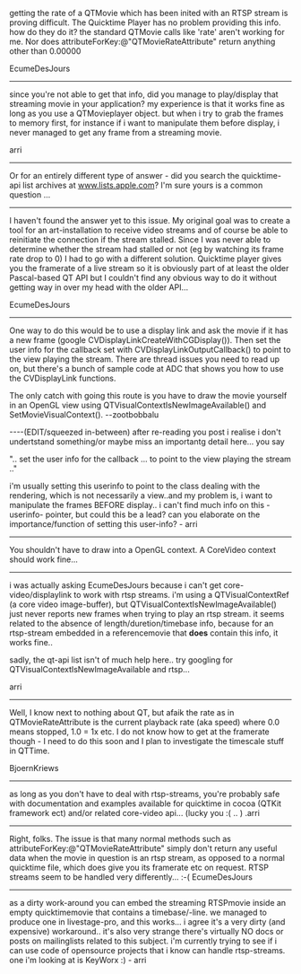 

getting the rate of a QTMovie which has been inited with an RTSP stream is proving difficult.  The Quicktime Player has no problem providing this info.  how do they do it?  the standard QTMovie calls like 'rate' aren't working for me.  Nor does attributeForKey:@"QTMovieRateAttribute" return anything other than 0.00000

EcumeDesJours

----

since you're not able to get that info, did you manage to play/display that streaming movie in your application?
my experience is that it works fine as long as you use a QTMovieplayer object. but when i try to grab the frames to memory first, for instance if i want to manipulate them before display, i never managed to get any frame from a streaming movie.

arri

----

Or for an entirely different type of answer - did you search the quicktime-api list archives at www.lists.apple.com? I'm sure yours is a common question ...

----

I haven't found the answer yet to this issue.  My original goal was to create a tool for an art-installation to receive video streams and of course be able to reinitiate the connection if the stream stalled.  Since I was never able to determine whether the stream had stalled or not (eg by watching its frame rate drop to 0) I had to go with a different solution.  Quicktime player gives you the framerate of a live stream so it is obviously part of at least the older Pascal-based QT API but I couldn't find any obvious way to do it without getting way in over my head with the older API...

EcumeDesJours

----

One way to do this would be to use a display link and ask the movie if it has a new frame (google     CVDisplayLinkCreateWithCGDisplay()). Then set the user info for the callback set with     CVDisplayLinkOutputCallback() to point to the view playing the stream. There are thread issues you need to read up on, but there's a bunch of sample code at ADC that shows you how to use the     CVDisplayLink functions. 

The only catch with going this route is you have to draw the movie yourself in an OpenGL view using     QTVisualContextIsNewImageAvailable() and     SetMovieVisualContext(). --zootbobbalu

----(EDIT/squeezed in-between)
after re-reading you post i realise i don't undertstand something/or maybe miss an importantg detail here... you say 

".. set the user info for the callback ... to point to the view playing the stream .." 

i'm usually setting this userinfo to point to the class dealing with the rendering, which is not necessarily a view..and my problem is, i want to manipulate the frames BEFORE display.. i can't find much info on this -userinfo- pointer, but could this be a lead? can you elaborate on the importance/function of setting this user-info? - arri

----

You shouldn't have to draw into a OpenGL context. A CoreVideo context should work fine...

----
i was actually asking EcumeDesJours because i can't get core-video/displaylink to work with rtsp streams.
i'm using a     QTVisualContextRef (a core video image-buffer), but     QTVisualContextIsNewImageAvailable() just never reports new frames when trying to play an rtsp stream. 
it seems related to the absence of length/duretion/timebase info, because for an rtsp-stream embedded in a referencemovie that **does** contain this info, it works fine..

sadly, the qt-api list isn't of much help here.. try googling for     QTVisualContextIsNewImageAvailable and     rtsp...

arri

----

Well, I know next to nothing about QT, but afaik the rate as in QTMovieRateAttribute is the current playback rate (aka speed)
where 0.0 means stopped, 1.0 = 1x etc. I do not know how to get at the framerate though - I need to do this soon and I plan
to investigate the timescale stuff in QTTime.

BjoernKriews

----
as long as you don't have to deal with rtsp-streams, you're probably safe with documentation and examples available for quicktime in cocoa (QTKit framework ect) and/or related core-video api... (lucky you :( .. ) .arri

----

Right, folks.  The issue is that many normal methods such as attributeForKey:@"QTMovieRateAttribute" simply don't return any useful data when the movie in question is an rtsp stream, as opposed to a normal quicktime file, which does give you its framerate etc on request.  RTSP streams seem to be handled very differently... :-(  EcumeDesJours

----
as a dirty work-around you can embed the streaming RTSPmovie inside an empty quicktimemovie that contains a timebase/-line.
we managed to produce one in livestage-pro, and this works... i agree it's a very dirty (and expensive) workaround.. it's also very strange there's virtually NO docs or posts on mailinglists related to this subject. i'm currently trying to see if i can use code of opensource projects that i know can handle rtsp-streams. one i'm looking at is KeyWorx :) - arri
